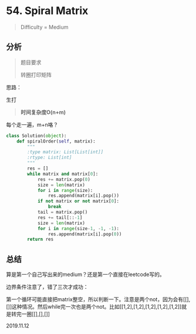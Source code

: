 # 54. Spiral Matrix

> Difficulty = Medium

## 分析

> 题目要求
> 
> 转圈打印矩阵

思路：

生打

> **时间复杂度O(n+m)**

每个走一遍，m+n咯？

```python
class Solution(object):
    def spiralOrder(self, matrix):
        """
        :type matrix: List[List[int]]
        :rtype: List[int]
        """
        res = []
        while matrix and matrix[0]:
            res += matrix.pop(0)
            size = len(matrix)
            for i in range(size):
                res.append(matrix[i].pop())
            if not matrix or not matrix[0]:
                break
            tail = matrix.pop()
            res += tail[::-1]
            size = len(matrix)
            for i in range(size-1, -1, -1):
                res.append(matrix[i].pop(0))
        return res
```

## 总结

算是第一个自己写出来的medium？还是第一个直接在leetcode写的。

边界条件注意了，错了三次才成功：

第一个循环可能直接把matrix整空，所以判断一下。注意是两个not，因为会有[[],[]]这种情况。然后while完一次也是两个not。比如[[1,2],[1,2],[1,2],[1,2],[1,2]]就是转完一圈[[],[],[]]

2019.11.12